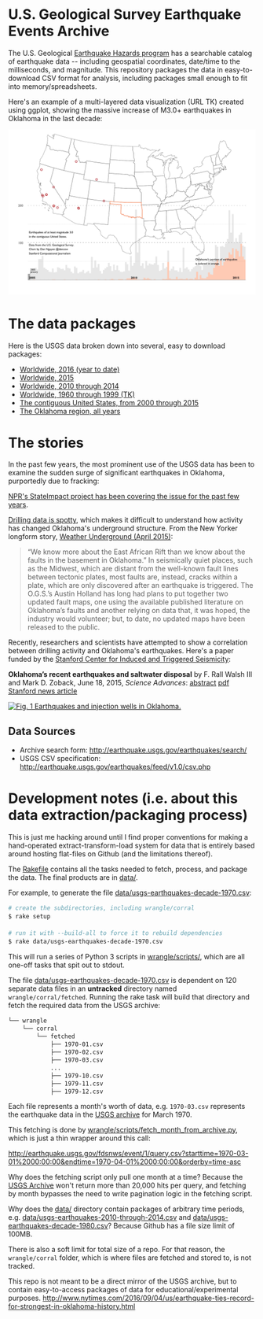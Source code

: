 # U.S. Geological Survey Earthquake Events Archive

The U.S. Geological [Earthquake Hazards program](http://earthquake.usgs.gov/) has a searchable catalog of earthquake data -- including geospatial coordinates, date/time to the milliseconds, and magnitude. This repository packages the data in easy-to-download CSV format for analysis, including packages small enough to fit into memory/spreadsheets.

Here's an example of a multi-layered data visualization (URL TK) created using ggplot, showing the massive increase of M3.0+ earthquakes in Oklahoma in the last decade:


![Earthquakes of at least magnitude 3.0 in the lower contiguous United States](vignettes/images/optimized-movie-quakes-OK.gif)



# The data packages

Here is the USGS data broken down into several, easy to download packages:

- [Worldwide, 2016 (year to date)](https://helloworlddata.github.io/usgs-earthquakes/data/usgs-earthquakes-worldwide-2016.csv)
- [Worldwide, 2015](https://helloworlddata.github.io/usgs-earthquakes/data/usgs-earthquakes-worldwide-2015.csv)
- [Worldwide, 2010 through 2014](https://helloworlddata.github.io/usgs-earthquakes/data/usgs-earthquakes-worldwide-2010-through-2015.csv)
- [Worldwide, 1960 through 1999 (TK)](https://helloworlddata.github.io/usgs-earthquakes/data/usgs-earthquakes-worldwide-worldwide-decade-2000.csv)
- [The contiguous United States, from 2000 through 2015](https://helloworlddata.github.io/usgs-earthquakes/data/usgs-earthquakes-contiguous-united-states-2000-through-2015.csv)
- [The Oklahoma region, all years](https://helloworlddata.github.io/usgs-earthquakes/data/usgs-earthquakes-oklahoma-region.csv)


# The stories

In the past few years, the most prominent use of the USGS data has been to examine the sudden surge of significant earthquakes in Oklahoma, purportedly due to fracking:

[NPR's StateImpact project has been covering the issue for the past few years](https://stateimpact.npr.org/oklahoma/tag/earthquakes/).


[Drilling data is spotty](http://www.occeweb.com/og/ogdatafiles2.htm), which makes it difficult to understand how activity has changed Oklahoma's underground structure. From the New Yorker longform story, [Weather Underground (April 2015)](http://www.newyorker.com/magazine/2015/04/13/weather-underground):

> “We know more about the East African Rift than we know about the faults in the basement in Oklahoma.” In seismically quiet places, such as the Midwest, which are distant from the well-known fault lines between tectonic plates, most faults are, instead, cracks within a plate, which are only discovered after an earthquake is triggered. The O.G.S.’s Austin Holland has long had plans to put together two updated fault maps, one using the available published literature on Oklahoma’s faults and another relying on data that, it was hoped, the industry would volunteer; but, to date, no updated maps have been released to the public.

Recently, researchers and scientists have attempted to show a correlation between drilling activity and Oklahoma's earthquakes. Here's a paper funded by the [Stanford Center for Induced and Triggered Seismicity](https://scits.stanford.edu/about):

__Oklahoma’s recent earthquakes and saltwater disposal__ by F. Rall Walsh III and Mark D. Zoback, June 18, 2015, _Science Advances_: [abstract](http://advances.sciencemag.org/content/1/5/e1500195) [pdf](http://advances.sciencemag.org/content/1/5/e1500195.full-text.pdf+html) [Stanford news article](http://news.stanford.edu/news/2015/june/okla-quake-drilling-061815.html)


<a href="http://advances.sciencemag.org/content/1/5/e1500195.full.pdf+html"><img alt="Fig. 1 Earthquakes and injection wells in Oklahoma." src="http://d3a5ak6v9sb99l.cloudfront.net/content/advances/1/5/e1500195/F1.large.jpg"></a>







## Data Sources

- Archive search form: http://earthquake.usgs.gov/earthquakes/search/
- USGS CSV specification: http://earthquake.usgs.gov/earthquakes/feed/v1.0/csv.php




# Development notes (i.e. about this data extraction/packaging process)

This is just me hacking around until I find proper conventions for making a hand-operated extract-transform-load system for data that is entirely based around hosting flat-files on Github (and the limitations thereof).



The [Rakefile](Rakefile) contains all the tasks needed to fetch, process, and package the data. The final products are in [data/](data/).

For example, to generate the file [data/usgs-earthquakes-decade-1970.csv](data/usgs-earthquakes-2016.csv):

```sh
# create the subdirectories, including wrangle/corral
$ rake setup

# run it with --build-all to force it to rebuild dependencies
$ rake data/usgs-earthquakes-decade-1970.csv
```

This will run a series of Python 3 scripts in [wrangle/scripts/](wrangle/scripts/), which are all one-off tasks that spit out to stdout. 

The file [data/usgs-earthquakes-decade-1970.csv](data/usgs-earthquakes-decade-1970.csv) is dependent on 120 separate data files in an __untracked__ directory named `wrangle/corral/fetched`. Running the rake task will build that directory and fetch the required data from the USGS archive:

```
└── wrangle
    └── corral
        └── fetched
            ├── 1970-01.csv
            ├── 1970-02.csv
            ├── 1970-03.csv
            ...
            ├── 1979-10.csv
            ├── 1979-11.csv
            ├── 1979-12.csv
```

Each file represents a month's worth of data, e.g. `1970-03.csv` represents the earthquake data in the [USGS archive](http://earthquake.usgs.gov/earthquakes/search/) for March 1970.

This fetching is done by [wrangle/scripts/fetch_month_from_archive.py](wrangle/scripts/fetch_month_from_archive.py), which is just a thin wrapper around this call:

http://earthquake.usgs.gov/fdsnws/event/1/query.csv?starttime=1970-03-01%2000:00:00&endtime=1970-04-01%2000:00:00&orderby=time-asc


Why does the fetching script only pull one month at a time? Because the [USGS Archive](http://earthquake.usgs.gov/earthquakes/search/) won't return more than 20,000 hits per query, and fetching by month bypasses the need to write pagination logic in the fetching script.

Why does the [data/](data/) directory contain packages of arbitrary time periods, e.g.  [data/usgs-earthquakes-2010-through-2014.csv](data/usgs-earthquakes-2010-through-2014.csv) and [data/usgs-earthquakes-decade-1980.csv](data/usgs-earthquakes-decade-1980.csv)? Because Github has a file size limit of 100MB.

There is also a soft limit for total size of a repo. For that reason, the `wrangle/corral` folder, which is where files are fetched and stored to, is not tracked.



This repo is not meant to be a direct mirror of the USGS archive, but to contain easy-to-access packages of data for educational/experimental purposes.
http://www.nytimes.com/2016/09/04/us/earthquake-ties-record-for-strongest-in-oklahoma-history.html
